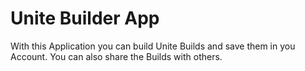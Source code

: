 # Unite Builder App
With this Application you can build Unite Builds and save them in you Account. You can also share the Builds with others.
